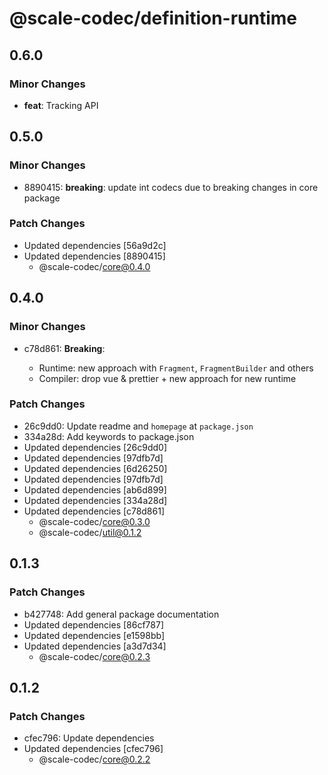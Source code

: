 # @scale-codec/definition-runtime

## 0.6.0

### Minor Changes

-   **feat**: Tracking API

## 0.5.0

### Minor Changes

-   8890415: **breaking**: update int codecs due to breaking changes in core package

### Patch Changes

-   Updated dependencies [56a9d2c]
-   Updated dependencies [8890415]
    -   @scale-codec/core@0.4.0

## 0.4.0

### Minor Changes

-   c78d861: **Breaking**:

    -   Runtime: new approach with `Fragment`, `FragmentBuilder` and others
    -   Compiler: drop vue & prettier + new approach for new runtime

### Patch Changes

-   26c9dd0: Update readme and `homepage` at `package.json`
-   334a28d: Add keywords to package.json
-   Updated dependencies [26c9dd0]
-   Updated dependencies [97dfb7d]
-   Updated dependencies [6d26250]
-   Updated dependencies [97dfb7d]
-   Updated dependencies [ab6d899]
-   Updated dependencies [334a28d]
-   Updated dependencies [c78d861]
    -   @scale-codec/core@0.3.0
    -   @scale-codec/util@0.1.2

## 0.1.3

### Patch Changes

-   b427748: Add general package documentation
-   Updated dependencies [86cf787]
-   Updated dependencies [e1598bb]
-   Updated dependencies [a3d7d34]
    -   @scale-codec/core@0.2.3

## 0.1.2

### Patch Changes

-   cfec796: Update dependencies
-   Updated dependencies [cfec796]
    -   @scale-codec/core@0.2.2
